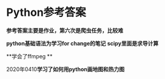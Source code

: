 # Python参考答案
**参考答案主要是作业，第六次是爬虫任务，比较难**

**python基础语法为学习for change的笔记**
**scipy里面是求导计算**

**学会了ffmpeg **

2020年0410**学习了如何用python画地图和热力图**

